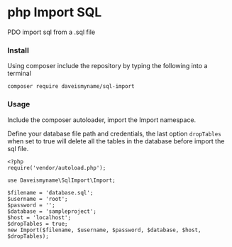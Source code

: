 # php Import SQL
PDO import sql from a .sql file

### Install

Using composer include the repository by typing the following into a terminal

```
composer require daveismyname/sql-import
```

### Usage

Include the composer autoloader, import the Import namespace.

Define your database file path and credentials, the last option `dropTables` when set to true will delete all the tables in the database before import the sql file.

```
<?php
require('vendor/autoload.php');

use Daveismyname\SqlImport\Import;

$filename = 'database.sql';
$username = 'root';
$password = '';
$database = 'sampleproject';
$host = 'localhost';
$dropTables = true;
new Import($filename, $username, $password, $database, $host, $dropTables);
```
